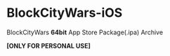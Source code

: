 # BlockCityWars-iOS

BlockCityWars **64bit** 
App Store Package(.ipa) Archive
 
 **[ONLY FOR PERSONAL USE]**
